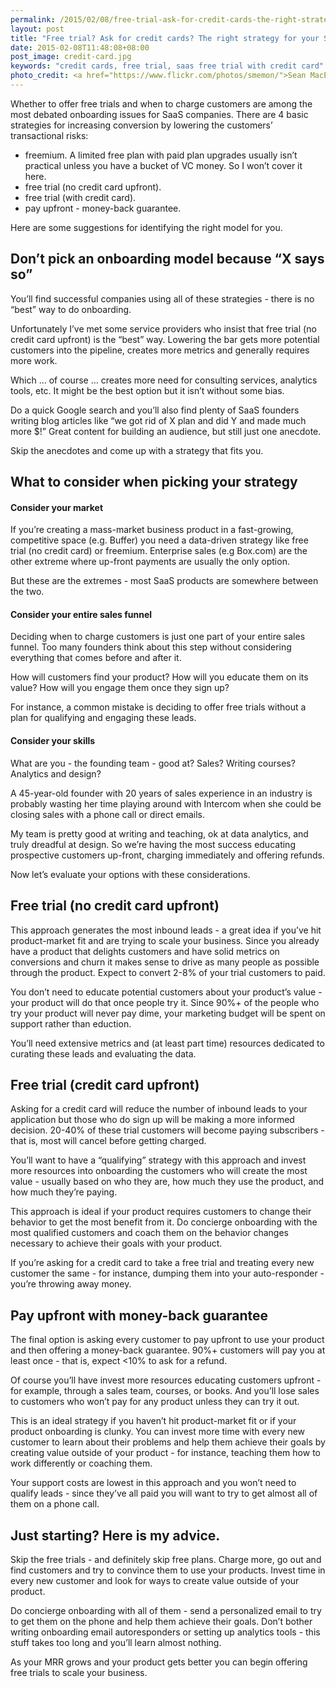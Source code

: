 ```yaml
---
permalink: /2015/02/08/free-trial-ask-for-credit-cards-the-right-strategy-for-your-saas-app
layout: post
title: "Free trial? Ask for credit cards? The right strategy for your SaaS app"
date: 2015-02-08T11:48:08+08:00
post_image: credit-card.jpg
keywords: "credit cards, free trial, saas free trial with credit card"
photo_credit: <a href="https://www.flickr.com/photos/smemon/">Sean MacEntee</a>
---
```

Whether to offer free trials and when to charge customers are among the most debated onboarding issues for SaaS companies. There are 4 basic strategies for increasing conversion by lowering the customers’ transactional risks:

+ freemium. A limited free plan with paid plan upgrades usually isn’t practical unless you have a bucket of VC money. So I won’t cover it here.
+ free trial (no credit card upfront).
+ free trial (with credit card).
+ pay upfront - money-back guarantee.

Here are some suggestions for identifying the right model for you.

## Don’t pick an onboarding model because “X says so”

You’ll find successful companies using all of these strategies - there is no “best” way to do onboarding.

Unfortunately I’ve met some service providers who insist that free trial (no credit card upfront) is the “best” way. Lowering the bar gets more potential customers into the pipeline, creates more metrics and generally requires more work.

Which … of course … creates more need for consulting services, analytics tools, etc. It might be the best option but it isn’t without some bias.

Do a quick Google search and you’ll also find plenty of SaaS founders writing blog articles like “we got rid of X plan and did Y and made much more $!” Great content for building an audience, but still just one anecdote.

Skip the anecdotes and come up with a strategy that fits you.

## What to consider when picking your strategy

#### Consider your market

If you’re creating a mass-market business product in a fast-growing, competitive space (e.g. Buffer) you need a data-driven strategy like free trial (no credit card) or freemium. Enterprise sales (e.g Box.com) are the other extreme where up-front payments are usually the only option.

But these are the extremes - most SaaS products are somewhere between the two.

#### Consider your entire sales funnel

Deciding when to charge customers is just one part of your entire sales funnel. Too many founders think about this step without considering everything that comes before and after it.

How will customers find your product? How will you educate them on its value? How will you engage them once they sign up?

For instance, a common mistake is deciding to offer free trials without a plan for qualifying and engaging these leads.

#### Consider your skills

What are you - the founding team - good at? Sales? Writing courses? Analytics and design?

A 45-year-old founder with 20 years of sales experience in an industry is probably wasting her time playing around with Intercom when she could be closing sales with a phone call or direct emails.

My team is pretty good at writing and teaching, ok at data analytics, and truly dreadful at design. So we’re having the most success educating prospective customers up-front, charging immediately and offering refunds.

Now let’s evaluate your options with these considerations.

## Free trial (no credit card upfront)

This approach generates the most inbound leads - a great idea if you’ve hit product-market fit and are trying to scale your business. Since you already have a product that delights customers and have solid metrics on conversions and churn it makes sense to drive as many people as possible through the product. Expect to convert 2-8% of your trial customers to paid.

You don’t need to educate potential customers about your product’s value - your product will do that once people try it. Since 90%+ of the people who try your product will never pay dime, your marketing budget will be spent on support rather than eduction.

You’ll need extensive metrics and (at least part time) resources dedicated to curating these leads and evaluating the data.

## Free trial (credit card upfront)

Asking for a credit card will reduce the number of inbound leads to your application but those who do sign up will be making a more informed decision. 20-40% of these trial customers will become paying subscribers - that is, most will cancel before getting charged.

You’ll want to have a “qualifying” strategy with this approach and invest more resources into onboarding the customers who will create the most value - usually based on who they are, how much they use the product, and how much they’re paying.

This approach is ideal if your product requires customers to change their behavior to get the most benefit from it. Do concierge onboarding with the most qualified customers and coach them on the behavior changes necessary to achieve their goals with your product.

If you’re asking for a credit card to take a free trial and treating every new customer the same - for instance, dumping them into your auto-responder - you’re throwing away money.

## Pay upfront with money-back guarantee

The final option is asking every customer to pay upfront to use your product and then offering a money-back guarantee. 90%+ customers will pay you at least once - that is, expect <10% to ask for a refund.

Of course you’ll have invest more resources educating customers upfront - for example, through a sales team, courses, or books. And you’ll lose sales to customers who won’t pay for any product unless they can try it out.

This is an ideal strategy if you haven’t hit product-market fit or if your product onboarding is clunky. You can invest more time with every new customer to learn about their problems and help them achieve their goals by creating value outside of your product - for instance, teaching them how to work differently or coaching them.

Your support costs are lowest in this approach and you won’t need to qualify leads - since they’ve all paid you will want to try to get almost all of them on a phone call.

## Just starting? Here is my advice.

Skip the free trials - and definitely skip free plans. Charge more, go out and find customers and try to convince them to use your products. Invest time in every new customer and look for ways to create value outside of your product.

Do concierge onboarding with all of them - send a personalized email to try to get them on the phone and help them achieve their goals. Don’t bother writing onboarding email autoresponders or setting up analytics tools - this stuff takes too long and you’ll learn almost nothing.

As your MRR grows and your product gets better you can begin offering free trials to scale your business.